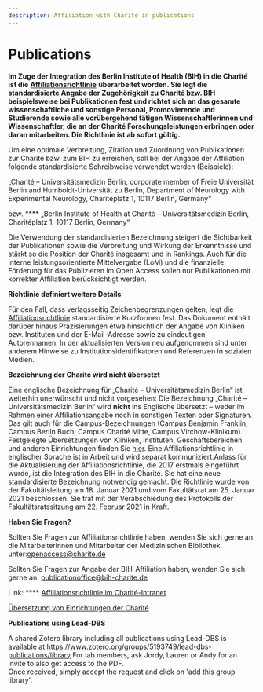 ```yaml
---
description: Affiliation with Charité in publications
---
```


# Publications

**Im Zuge der Integration des Berlin Institute of Health (BIH) in die Charité ist die** [**Affiliationsrichtlinie**](https://bibliothek.charite.de/fileadmin/user\_upload/microsites/sonstige/bibliothek/Downloads/Affiliationsrichtlinie\_der\_Charite%CC%81\_-\_Universita%CC%88tsmedizin\_Berlin\_2021-02-22.pdf) **überarbeitet worden. Sie legt die standardisierte Angabe der Zugehörigkeit zu Charité bzw. BIH beispielsweise bei Publikationen fest und richtet sich an das gesamte wissenschaftliche und sonstige Personal, Promovierende und Studierende sowie alle vorübergehend tätigen Wissenschaftlerinnen und Wissenschaftler, die an der Charité Forschungsleistungen erbringen oder daran mitarbeiten. Die Richtlinie ist ab sofort gültig.**

Um eine optimale Verbreitung, Zitation und Zuordnung von Publikationen zur Charité bzw. zum BIH zu erreichen, soll bei der Angabe der Affiliation folgende standardisierte Schreibweise verwendet werden (Beispiele):

„Charité – Universitätsmedizin Berlin, corporate member of Freie Universität Berlin and Humboldt-Universität zu Berlin, Department of Neurology with Experimental Neurology, Charitéplatz 1, 10117 Berlin, Germany“

bzw. **** „Berlin Institute of Health at Charité – Universitätsmedizin Berlin, Charitéplatz 1, 10117 Berlin, Germany“

Die Verwendung der standardisierten Bezeichnung steigert die Sichtbarkeit der Publikationen sowie die Verbreitung und Wirkung der Erkenntnisse und stärkt so die Position der Charité insgesamt und in Rankings. Auch für die interne leistungsorientierte Mittelvergabe (LoM) und die finanzielle Förderung für das Publizieren im Open Access sollen nur Publikationen mit korrekter Affiliation berücksichtigt werden.

**Richtlinie definiert weitere Details**

Für den Fall, dass verlagsseitig Zeichenbegrenzungen gelten, legt die [Affiliationsrichtlinie](https://bibliothek.charite.de/fileadmin/user\_upload/microsites/sonstige/bibliothek/Downloads/Affiliationsrichtlinie\_der\_Charite%CC%81\_-\_Universita%CC%88tsmedizin\_Berlin\_2021-02-22.pdf) standardisierte Kurzformen fest. Das Dokument enthält darüber hinaus Präzisierungen etwa hinsichtlich der Angabe von Kliniken bzw. Instituten und der E-Mail-Adresse sowie zu eindeutigen Autorennamen. In der aktualisierten Version neu aufgenommen sind unter anderem Hinweise zu Institutionsidentifikatoren und Referenzen in sozialen Medien.

&#x20;**Bezeichnung der Charité wird nicht übersetzt**

Eine englische Bezeichnung für „Charité – Universitätsmedizin Berlin“ ist weiterhin unerwünscht und nicht vorgesehen: Die Bezeichnung „Charité – Universitätsmedizin Berlin“ wird **nicht** ins Englische übersetzt – weder im Rahmen einer Affiliationsangabe noch in sonstigen Texten oder Signaturen. Das gilt auch für die Campus-Bezeichnungen (Campus Benjamin Franklin, Campus Berlin Buch, Campus Charité Mitte, Campus Virchow-Klinikum). Festgelegte Übersetzungen von Kliniken, Instituten, Geschäftsbereichen und anderen Einrichtungen finden Sie [hier](https://intranet.charite.de/uk/publikationen\_richtlinien\_downloads/standards\_richtlinien/uebersetzungen/). Eine Affiliationsrichtlinie in englischer Sprache ist in Arbeit und wird separat kommuniziert.Anlass für die Aktualisierung der Affiliationsrichtlinie, die 2017 erstmals eingeführt wurde, ist die Integration des BIH in die Charité. Sie hat eine neue standardisierte Bezeichnung notwendig gemacht. Die Richtlinie wurde von der Fakultätsleitung am 18. Januar 2021 und vom Fakultätsrat am 25. Januar 2021 beschlossen. Sie trat mit der Verabschiedung des Protokolls der Fakultätsratssitzung am 22. Februar 2021 in Kraft.

**Haben Sie Fragen?**

Sollten Sie Fragen zur Affiliationsrichtlinie haben, wenden Sie sich gerne an die Mitarbeiterinnen und Mitarbeiter der Medizinischen Bibliothek unter:[openaccess@charite.de](mailto:openaccess@charite.de)

Sollten Sie Fragen zur Angabe der BIH-Affiliation haben, wenden Sie sich gerne an: [publicationoffice@bih-charite.de](mailto:publicationoffice@bih-charite.de)&#x20;

Link: **** [Affiliationsrichtlinie im Charité-Intranet](https://intranet.charite.de/forschung/affiliationsrichtlinie/)

[Übersetzung von Einrichtungen der Charité](https://intranet.charite.de/uk/publikationen\_richtlinien\_downloads/standards\_richtlinien/uebersetzungen/)

**Publications using Lead-DBS**

A shared Zotero library including all publications using Lead-DBS is available at  https://www.zotero.org/groups/5193749/lead-dbs-publications/library
For lab members, ask Jordy, Lauren or Andy for an invite to also get access to the PDF.  
Once received, simply accept the request and click on 'add this group library'. 



